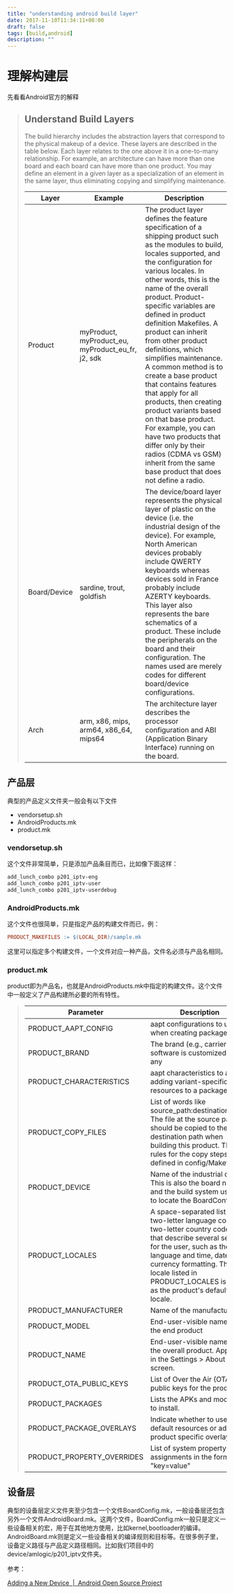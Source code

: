 ```yaml
---
title: "understanding android build layer"
date: 2017-11-10T11:34:11+08:00
draft: false
tags: [build,android]
description: ""
---
```


# 理解构建层
先看看Android官方的解释

> ## Understand Build Layers
> 
> The build hierarchy includes the abstraction layers that correspond to the physical makeup of a device. These layers are described in the table below. Each layer relates to the one above it in a one-to-many relationship. For example, an architecture can have more than one board and each board can have more than one product. You may define an element in a given layer as a specialization of an element in the same layer, thus eliminating copying and simplifying maintenance.
> 
> Layer | Example | Description
> ----- | ------- | -----------
> Product | myProduct, myProduct_eu, myProduct_eu_fr, j2, sdk | The product layer defines the feature specification of a shipping product such as the modules to build, locales supported, and the configuration for various locales. In other words, this is the name of the overall product. Product-specific variables are defined in product definition Makefiles. A product can inherit from other product definitions, which simplifies maintenance. A common method is to create a base product that contains features that apply for all products, then creating product variants based on that base product. For example, you can have two products that differ only by their radios (CDMA vs GSM) inherit from the same base product that does not define a radio.
> Board/Device | sardine, trout, goldfish | The device/board layer represents the physical layer of plastic on the device (i.e. the industrial design of the device). For example, North American devices probably include QWERTY keyboards whereas devices sold in France probably include AZERTY keyboards. This layer also represents the bare schematics of a product. These include the peripherals on the board and their configuration. The names used are merely codes for different board/device configurations.
> Arch | arm, x86, mips, arm64, x86_64, mips64 | The architecture layer describes the processor configuration and ABI (Application Binary Interface) running on the board.

## 产品层
典型的产品定义文件夹一般会有以下文件

- vendorsetup.sh
- AndroidProducts.mk
- product.mk

### vendorsetup.sh
这个文件非常简单，只是添加产品条目而已，比如像下面这样：
```bash
add_lunch_combo p201_iptv-eng
add_lunch_combo p201_iptv-user
add_lunch_combo p201_iptv-userdebug
```

### AndroidProducts.mk
这个文件也很简单，只是指定产品的构建文件而已，例：
```Makefile
PRODUCT_MAKEFILES := $(LOCAL_DIR)/sample.mk
```
这里可以指定多个构建文件，一个文件对应一种产品，文件名必须与产品名相同。

### product.mk
product即为产品名，也就是AndroidProducts.mk中指定的构建文件。这个文件中一般定义了产品构建所必要的所有特性。

> Parameter | Description | Example
> --------- | ----------- | -------
> PRODUCT_AAPT_CONFIG | aapt configurations to use when creating packages | 
> PRODUCT_BRAND | The brand (e.g., carrier) the software is customized for, if any | 
> PRODUCT_CHARACTERISTICS | aapt characteristics to allow adding variant-specific resources to a package. | tablet,nosdcard
> PRODUCT_COPY_FILES | List of words like source_path:destination_path. The file at the source path should be copied to the destination path when building this product. The rules for the copy steps are defined in config/Makefile | 
> PRODUCT_DEVICE | Name of the industrial design. This is also the board name, and the build system uses it to locate the BoardConfig.mk. | tuna
> PRODUCT_LOCALES | A space-separated list of two-letter language code, two-letter country code pairs that describe several settings for the user, such as the UI language and time, date and currency formatting. The first locale listed in PRODUCT_LOCALES is used as the product's default locale. | en_GB de_DE es_ES fr_CA
> PRODUCT_MANUFACTURER | Name of the manufacturer | acme
> PRODUCT_MODEL | End-user-visible name for the end product | 
> PRODUCT_NAME | End-user-visible name for the overall product. Appears in the Settings > About screen. | 
> PRODUCT_OTA_PUBLIC_KEYS | List of Over the Air (OTA) public keys for the product | 
> PRODUCT_PACKAGES | Lists the APKs and modules to install. | Calendar Contacts
> PRODUCT_PACKAGE_OVERLAYS | Indicate whether to use default resources or add any product specific overlays | vendor/acme/overlay
> PRODUCT_PROPERTY_OVERRIDES | List of system property assignments in the format "key=value" | 

## 设备层
典型的设备层定义文件夹至少包含一个文件BoardConfig.mk，一般设备层还包含另外一个文件AndroidBoard.mk。这两个文件，BoardConfig.mk一般只是定义一些设备相关的宏，用于在其他地方使用，比如kernel,bootloader的编译。AndroidBoard.mk则是定义一些设备相关的编译规则和目标等。在很多例子里，设备定义路径与产品定义路径相同。比如我们项目中的device/amlogic/p201_iptv文件夹。

参考：

[Adding a New Device &nbsp;|&nbsp; Android Open Source Project](https://source.android.com/source/add-device)
